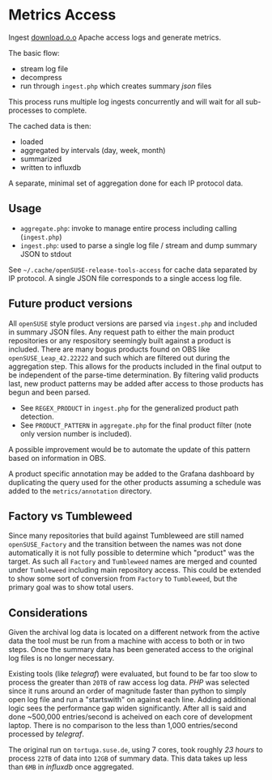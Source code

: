 # Metrics Access

Ingest [download.o.o](http://download.opensuse.org/) Apache access logs and generate metrics.

The basic flow:
- stream log file
- decompress
- run through `ingest.php` which creates summary _json_ files

This process runs multiple log ingests concurrently and will wait for all sub-processes to complete.

The cached data is then:
- loaded
- aggregated by intervals (day, week, month)
- summarized
- written to influxdb

A separate, minimal set of aggregation done for each IP protocol data.

## Usage

- `aggregate.php`: invoke to manage entire process including calling (`ingest.php`)
- `ingest.php`: used to parse a single log file / stream and dump summary JSON to stdout

See `~/.cache/openSUSE-release-tools-access` for cache data separated by IP protocol. A single JSON file corresponds to a single access log file.

## Future product versions

All `openSUSE` style product versions are parsed via `ingest.php` and included in summary JSON files. Any request path to either the main product repositories or any respository seemingly built against a product is included. There are many bogus products found on OBS like `openSUSE_Leap_42.22222` and such which are filtered out during the aggregation step. This allows for the products included in the final output to be independent of the parse-time determination. By filtering valid products last, new product patterns may be added after access to those products has begun and been parsed.

- See `REGEX_PRODUCT` in `ingest.php` for the generalized product path detection.
- See `PRODUCT_PATTERN` in `aggregate.php` for the final product filter (note only version number is included).

A possible improvement would be to automate the update of this pattern based on information in OBS.

A product specific annotation may be added to the Grafana dashboard by duplicating the query used for the other products assuming a schedule was added to the `metrics/annotation` directory.

## Factory vs Tumbleweed

Since many repositories that build against Tumbleweed are still named `openSUSE_Factory` and the transition between the names was not done automatically it is not fully possible to determine which "product" was the target. As such all `Factory` and `Tumbleweed` names are merged and counted under `Tumbleweed` including main repository access. This could be extended to show some sort of conversion from `Factory` to `Tumbleweed`, but the primary goal was to show total users.

## Considerations

Given the archival log data is located on a different network from the active data the tool must be run from a machine with access to both or in two steps. Once the summary data has been generated access to the original log files is no longer necessary.

Existing tools (like _telegraf_) were evaluated, but found to be far too slow to process the greater than `20TB` of raw access log data. _PHP_ was selected since it runs around an order of magnitude faster than python to simply open log file and run a "startswith" on against each line. Adding additional logic sees the performance gap widen significantly. After all is said and done ~500,000 entries/second is acheived on each core of development laptop. There is no comparison to the less than 1,000 entries/second processed by _telegraf_.

The original run on `tortuga.suse.de`, using 7 cores, took roughly _23 hours_ to process `22TB` of data into `12GB` of summary data. This data takes up less than `6MB` in _influxdb_ once aggregated.
